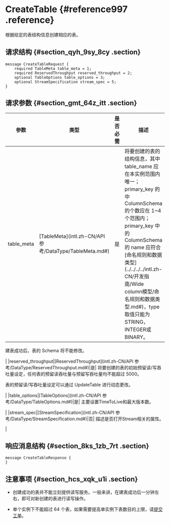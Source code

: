 # CreateTable {#reference997 .reference}

根据给定的表结构信息创建相应的表。

## 请求结构 {#section_qyh_9sy_8cy .section}

``` {#codeblock_tw4_7ln_c74 .language-pb}
message CreateTableRequest {
    required TableMeta table_meta = 1;
    required ReservedThroughput reserved_throughput = 2; 
    optional TableOptions table_options = 3;
    optional StreamSpecification stream_spec = 5;
}
```

## 请求参数 {#section_gmt_64z_itt .section}

|参数|类型|是否必需|描述|
|--|--|----|--|
|table\_meta|[TableMeta](intl.zh-CN/API 参考/DataType/TableMeta.md#)|是| 将要创建的表的结构信息，其中 table\_name 应在本实例范围内唯一；primary\_key 的中 ColumnSchema 的个数应在 1~4 个范围内；primary\_key 中的 ColumnSchema 的 name 应符合[命名规则和数据类型](../../../../intl.zh-CN/开发指南/Wide column模型/命名规则和数据类型.md#)，type 取值只能为 STRING， INTEGER或BINARY。

 建表成功后，表的 Schema 将不能修改。

 |
|reserved\_throughput|[ReservedThroughput](intl.zh-CN/API 参考/DataType/ReservedThroughput.md#)|是| 将要创建的表的初始预留读/写吞吐量设定，任何表的预留读吞吐量与预留写吞吐量均不能超过 5000。

 表的预留读/写吞吐量设定可以通过 UpdateTable 进行动态更改。

 |
|table\_options|[TableOptions](intl.zh-CN/API 参考/DataType/TableOptions.md#)|是| 主要设置TimeToLive和最大版本数。

 |
|stream\_spec|[StreamSpecification](intl.zh-CN/API 参考/DataType/StreamSpecification.md#)|否| 描述是否打开Stream相关的属性。

 |

## 响应消息结构 {#section_8ks_1zb_7rt .section}

``` {#codeblock_efd_uht_cws .language-pb}
message CreateTableResponse {
}
```

## 注意事项 {#section_hcs_xqk_u1i .section}

-   创建成功的表并不能立刻提供读写服务。一般来讲，在建表成功后一分钟左右，即可对新创建的表进行读写操作。

-   单个实例下不能超过 64 个表，如果需要提高单实例下表数目的上限，请[提交工单](https://selfservice.console.aliyun.com/ticket/createIndex)。


